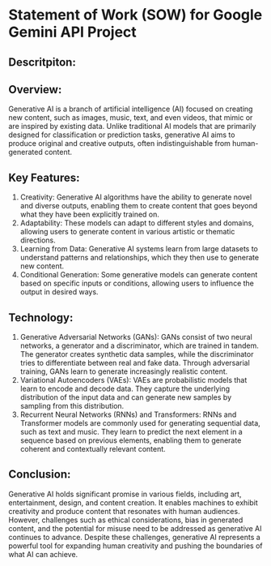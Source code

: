 # Statement of Work (SOW) for Google Gemini API Project
## Descritpiton:

## Overview:
Generative AI is a branch of artificial intelligence (AI) focused on creating new content, such as images, music, text, and even videos, that mimic or are inspired by existing data. Unlike traditional AI models that are primarily designed for classification or prediction tasks, generative AI aims to produce original and creative outputs, often indistinguishable from human-generated content.

## Key Features:

1) Creativity: Generative AI algorithms have the ability to generate novel and diverse outputs, enabling them to create content that goes beyond what they have been explicitly trained on.
2) Adaptability: These models can adapt to different styles and domains, allowing users to generate content in various artistic or thematic directions.
3) Learning from Data: Generative AI systems learn from large datasets to understand patterns and relationships, which they then use to generate new content.
4) Conditional Generation: Some generative models can generate content based on specific inputs or conditions, allowing users to influence the output in desired ways.

## Technology:

1) Generative Adversarial Networks (GANs): GANs consist of two neural networks, a generator and a discriminator, which are trained in tandem. The generator creates synthetic data samples, while the discriminator tries to differentiate between real and fake data. Through adversarial training, GANs learn to generate increasingly realistic content.
2) Variational Autoencoders (VAEs): VAEs are probabilistic models that learn to encode and decode data. They capture the underlying distribution of the input data and can generate new samples by sampling from this distribution.
3) Recurrent Neural Networks (RNNs) and Transformers: RNNs and Transformer models are commonly used for generating sequential data, such as text and music. They learn to predict the next element in a sequence based on previous elements, enabling them to generate coherent and contextually relevant content.

## Conclusion:

Generative AI holds significant promise in various fields, including art, entertainment, design, and content creation. It enables machines to exhibit creativity and produce content that resonates with human audiences. However, challenges such as ethical considerations, bias in generated content, and the potential for misuse need to be addressed as generative AI continues to advance. Despite these challenges, generative AI represents a powerful tool for expanding human creativity and pushing the boundaries of what AI can achieve.
